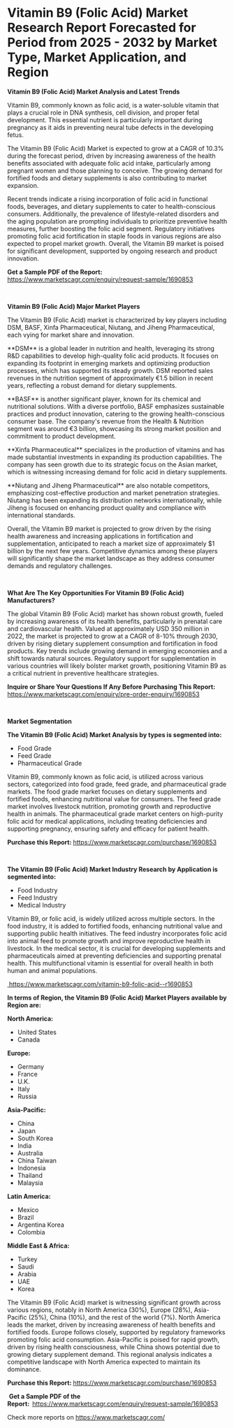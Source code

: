 <p><h1>Vitamin B9 (Folic Acid) Market Research Report Forecasted for Period from 2025 -  2032 by Market Type, Market Application, and Region</h1></p><p><strong>Vitamin B9 (Folic Acid) Market Analysis and Latest Trends</strong></p>
<p><p>Vitamin B9, commonly known as folic acid, is a water-soluble vitamin that plays a crucial role in DNA synthesis, cell division, and proper fetal development. This essential nutrient is particularly important during pregnancy as it aids in preventing neural tube defects in the developing fetus. </p><p>The Vitamin B9 (Folic Acid) Market is expected to grow at a CAGR of 10.3% during the forecast period, driven by increasing awareness of the health benefits associated with adequate folic acid intake, particularly among pregnant women and those planning to conceive. The growing demand for fortified foods and dietary supplements is also contributing to market expansion. </p><p>Recent trends indicate a rising incorporation of folic acid in functional foods, beverages, and dietary supplements to cater to health-conscious consumers. Additionally, the prevalence of lifestyle-related disorders and the aging population are prompting individuals to prioritize preventive health measures, further boosting the folic acid segment. Regulatory initiatives promoting folic acid fortification in staple foods in various regions are also expected to propel market growth. Overall, the Vitamin B9 market is poised for significant development, supported by ongoing research and product innovation.</p></p>
<p><strong>Get a Sample PDF of the Report:&nbsp;</strong> <a href="https://www.marketscagr.com/enquiry/request-sample/1690853?utm_campaign=1999&utm_medium=2&utm_source=Github&utm_content=ia&utm_term=06012025&utm_id=vitamin-b9-folic-acid">https://www.marketscagr.com/enquiry/request-sample/1690853</a></p>
<p>&nbsp;</p>
<p><strong>Vitamin B9 (Folic Acid) Major Market Players</strong></p>
<p><p>The Vitamin B9 (Folic Acid) market is characterized by key players including DSM, BASF, Xinfa Pharmaceutical, Niutang, and Jiheng Pharmaceutical, each vying for market share and innovation. </p><p>**DSM** is a global leader in nutrition and health, leveraging its strong R&D capabilities to develop high-quality folic acid products. It focuses on expanding its footprint in emerging markets and optimizing production processes, which has supported its steady growth. DSM reported sales revenues in the nutrition segment of approximately €1.5 billion in recent years, reflecting a robust demand for dietary supplements.</p><p>**BASF** is another significant player, known for its chemical and nutritional solutions. With a diverse portfolio, BASF emphasizes sustainable practices and product innovation, catering to the growing health-conscious consumer base. The company's revenue from the Health & Nutrition segment was around €3 billion, showcasing its strong market position and commitment to product development.</p><p>**Xinfa Pharmaceutical** specializes in the production of vitamins and has made substantial investments in expanding its production capabilities. The company has seen growth due to its strategic focus on the Asian market, which is witnessing increasing demand for folic acid in dietary supplements. </p><p>**Niutang and Jiheng Pharmaceutical** are also notable competitors, emphasizing cost-effective production and market penetration strategies. Niutang has been expanding its distribution networks internationally, while Jiheng is focused on enhancing product quality and compliance with international standards.</p><p>Overall, the Vitamin B9 market is projected to grow driven by the rising health awareness and increasing applications in fortification and supplementation, anticipated to reach a market size of approximately $1 billion by the next few years. Competitive dynamics among these players will significantly shape the market landscape as they address consumer demands and regulatory challenges.</p></p>
<p>&nbsp;</p>
<p><strong>What Are The Key Opportunities For Vitamin B9 (Folic Acid) Manufacturers?</strong></p>
<p><p>The global Vitamin B9 (Folic Acid) market has shown robust growth, fueled by increasing awareness of its health benefits, particularly in prenatal care and cardiovascular health. Valued at approximately USD 350 million in 2022, the market is projected to grow at a CAGR of 8-10% through 2030, driven by rising dietary supplement consumption and fortification in food products. Key trends include growing demand in emerging economies and a shift towards natural sources. Regulatory support for supplementation in various countries will likely bolster market growth, positioning Vitamin B9 as a critical nutrient in preventive healthcare strategies.</p></p>
<p><strong>Inquire or Share Your Questions If Any Before Purchasing This Report:</strong> <a href="https://www.marketscagr.com/enquiry/pre-order-enquiry/1690853?utm_campaign=1999&utm_medium=2&utm_source=Github&utm_content=ia&utm_term=06012025&utm_id=vitamin-b9-folic-acid">https://www.marketscagr.com/enquiry/pre-order-enquiry/1690853</a></p>
<p>&nbsp;</p>
<p><strong>Market Segmentation</strong></p>
<p><strong>The Vitamin B9 (Folic Acid) Market Analysis by types is segmented into:</strong></p>
<p><ul><li>Food Grade</li><li>Feed Grade</li><li>Pharmaceutical Grade</li></ul></p>
<p><p>Vitamin B9, commonly known as folic acid, is utilized across various sectors, categorized into food grade, feed grade, and pharmaceutical grade markets. The food grade market focuses on dietary supplements and fortified foods, enhancing nutritional value for consumers. The feed grade market involves livestock nutrition, promoting growth and reproductive health in animals. The pharmaceutical grade market centers on high-purity folic acid for medical applications, including treating deficiencies and supporting pregnancy, ensuring safety and efficacy for patient health.</p></p>
<p><strong>Purchase this Report:&nbsp;</strong><a href="https://www.marketscagr.com/purchase/1690853?utm_campaign=1999&utm_medium=2&utm_source=Github&utm_content=ia&utm_term=06012025&utm_id=vitamin-b9-folic-acid">https://www.marketscagr.com/purchase/1690853</a></p>
<p>&nbsp;</p>
<p><strong>The Vitamin B9 (Folic Acid) Market Industry Research by Application is segmented into:</strong></p>
<p><ul><li>Food Industry</li><li>Feed Industry</li><li>Medical Industry</li></ul></p>
<p><p>Vitamin B9, or folic acid, is widely utilized across multiple sectors. In the food industry, it is added to fortified foods, enhancing nutritional value and supporting public health initiatives. The feed industry incorporates folic acid into animal feed to promote growth and improve reproductive health in livestock. In the medical sector, it is crucial for developing supplements and pharmaceuticals aimed at preventing deficiencies and supporting prenatal health. This multifunctional vitamin is essential for overall health in both human and animal populations.</p></p>
<p><a href="https://www.marketscagr.com/vitamin-b9-folic-acid--r1690853?utm_campaign=1999&utm_medium=2&utm_source=Github&utm_content=ia&utm_term=06012025&utm_id=vitamin-b9-folic-acid">&nbsp;https://www.marketscagr.com/vitamin-b9-folic-acid--r1690853</a></p>
<p><strong>In terms of Region, the Vitamin B9 (Folic Acid) Market Players available by Region are:</strong></p>
<p>
    <p> <strong> North America: </strong>
        <ul>
            <li>United States</li>
            <li>Canada</li>
        </ul>
        </p> 
    <p> <strong> Europe: </strong>
        <ul>
            <li>Germany</li>
            <li>France</li>
            <li>U.K.</li>
            <li>Italy</li>
            <li>Russia</li>
        </ul>
        </p> 
    <p> <strong> Asia-Pacific: </strong>
        <ul>
            <li>China</li>
            <li>Japan</li>
            <li>South Korea</li>
            <li>India</li>
            <li>Australia</li>
            <li>China Taiwan</li>
            <li>Indonesia</li>
            <li>Thailand</li>
            <li>Malaysia</li>
        </ul>
        </p> 
    <p> <strong> Latin America: </strong>
        <ul>
            <li>Mexico</li>
            <li>Brazil</li>
            <li>Argentina Korea</li>
            <li>Colombia</li>
        </ul>
        </p> 
    <p> <strong> Middle East & Africa: </strong>
        <ul>
            <li>Turkey</li>
            <li>Saudi</li>
            <li>Arabia</li>
            <li>UAE</li>
            <li>Korea</li>
        </ul>
    </p>
    </p>
<p><p>The Vitamin B9 (Folic Acid) market is witnessing significant growth across various regions, notably in North America (30%), Europe (28%), Asia-Pacific (25%), China (10%), and the rest of the world (7%). North America leads the market, driven by increasing awareness of health benefits and fortified foods. Europe follows closely, supported by regulatory frameworks promoting folic acid consumption. Asia-Pacific is poised for rapid growth, driven by rising health consciousness, while China shows potential due to growing dietary supplement demand. This regional analysis indicates a competitive landscape with North America expected to maintain its dominance.</p></p>
<p><strong>Purchase this Report: </strong><a href="https://www.marketscagr.com/purchase/1690853?utm_campaign=1999&utm_medium=2&utm_source=Github&utm_content=ia&utm_term=06012025&utm_id=vitamin-b9-folic-acid">https://www.marketscagr.com/purchase/1690853</a></p>
<p>&nbsp;<strong>Get a Sample PDF of the Report:&nbsp;&nbsp;</strong><a href="https://www.marketscagr.com/enquiry/request-sample/1690853?utm_campaign=1999&utm_medium=2&utm_source=Github&utm_content=ia&utm_term=06012025&utm_id=vitamin-b9-folic-acid">https://www.marketscagr.com/enquiry/request-sample/1690853</a></p>
<p><strong></strong></p>
<p>Check more reports on <a href="https://www.marketscagr.com/?utm_campaign=1999&utm_medium=2&utm_source=Github&utm_content=ia&utm_term=06012025&utm_id=vitamin-b9-folic-acid">https://www.marketscagr.com/</a></p>